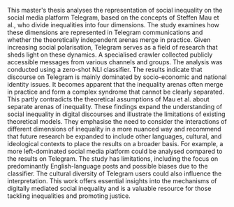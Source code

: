 This master's thesis analyses the representation of social inequality on the social media platform Telegram, based on the concepts of Steffen Mau et al., who divide inequalities into four dimensions. The study examines how these dimensions are represented in Telegram communications and whether the theoretically independent arenas merge in practice. Given increasing social polarisation, Telegram serves as a field of research that sheds light on these dynamics. A specialised crawler collected publicly accessible messages from various channels and groups. The analysis was conducted using a zero-shot NLI classifier.
The results indicate that discourse on Telegram is mainly dominated by socio-economic and national identity issues. It becomes apparent that the inequality arenas often merge in practice and form a complex syndrome that cannot be clearly separated. This partly contradicts the theoretical assumptions of Mau et al. about separate arenas of inequality. These findings expand the understanding of social inequality in digital discourses and illustrate the limitations of existing theoretical models. They emphasise the need to consider the interactions of different dimensions of inequality in a more nuanced way and recommend that future research be expanded to include other languages, cultural, and ideological contexts to place the results on a broader basis. For example, a more left-dominated social media platform could be analysed compared to the results on Telegram.
The study has limitations, including the focus on predominantly English-language posts and possible biases due to the classifier. The cultural diversity of Telegram users could also influence the interpretation. This work offers essential insights into the mechanisms of digitally mediated social inequality and is a valuable resource for those tackling inequalities and promoting justice.
